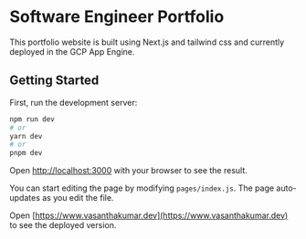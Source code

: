 # Software Engineer Portfolio

This portfolio website is built using Next.js and tailwind css and currently deployed in the GCP App Engine.

## Getting Started

First, run the development server:

```bash
npm run dev
# or
yarn dev
# or
pnpm dev
```

Open [http://localhost:3000](http://localhost:3000) with your browser to see the result.

You can start editing the page by modifying `pages/index.js`. The page auto-updates as you edit the file.

Open [https://www.vasanthakumar.dev](https://www.vasanthakumar.dev) to see the deployed version.
